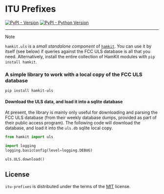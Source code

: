 # ITU Prefixes

[![PyPI - Version](https://img.shields.io/pypi/v/itu-prefixes.svg)](https://pypi.org/project/itu-prefixes)
[![PyPI - Python Version](https://img.shields.io/pypi/pyversions/itu-prefixes.svg)](https://pypi.org/project/itu-prefixes)

---

> [!NOTE]  
> `hamkit.uls` is a _small standalone component_ of [`hamkit`](https://pypi.org/project/hamkit/). You can use it by itself (see below) if queries against the FCC ULS database is all that you need. Alternatively, install the entire collection of HamKit modules with `pip install hamkit`.

### A simple library to work with a local copy of the FCC ULS database

```console
pip install hamkit-uls
```

#### Download the ULS data, and load it into a sqlite database

At present, the library is mainly only useful for downloading and parsing the FCC ULS database (from their weekly database dumps, provided as part of their public access program). The following code will download the database, and load it into the `uls.db` sqlite local copy.

```python
from hamkit import uls

import logging
logging.basicConfig(level=logging.DEBUG)

uls.ULS.download()
```

## License

`itu-prefixes` is distributed under the terms of the [MIT](https://spdx.org/licenses/MIT.html) license.
